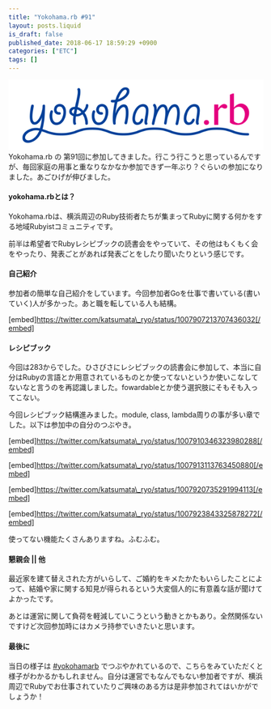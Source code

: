 ```yaml
---
title: "Yokohama.rb #91"
layout: posts.liquid
is_draft: false
published_date: 2018-06-17 18:59:29 +0900
categories: ["ETC"]
tags: []
---
```


 <img class="in_article" src="/public/images/2019/01/b8e35-0cNCC9dzu_72I2te6.png">Yokohama.rb の 第91回に参加してきました。行こう行こうと思っているんですが、毎回家庭の用事と重なりなかなか参加できず一年ぶり？ぐらいの参加になりました。あごひげが伸びました。

#### yokohama.rbとは？
Yokohama.rbは、横浜周辺のRuby技術者たちが集まってRubyに関する何かをする地域Rubyistコミュニティです。

前半は希望者でRubyレシピブックの読書会をやっていて、その他はもくもく会をやったり、発表ごとがあれば発表ごとをしたり聞いたりという感じです。

#### 自己紹介
参加者の簡単な自己紹介をしています。今回参加者Goを仕事で書いている(書いていく)人が多かった。あと職を転している人も結構。

[embed]https://twitter.com/katsumata\_ryo/status/1007907213707436032[/embed]

#### レシピブック
今回は283からでした。ひさびさにレシピブックの読書会に参加して、本当に自分はRubyの言語とか用意されているものとか使ってないというか使いこなしてないなと言うのを再認識しました。fowardableとか使う選択肢にそもそも入ってこない。

今回レシピブック結構進みました。module, class, lambda周りの事が多い章でした。以下は参加中の自分のつぶやき。

[embed]https://twitter.com/katsumata\_ryo/status/1007910346323980288[/embed]

[embed]https://twitter.com/katsumata\_ryo/status/1007913113763450880[/embed]

[embed]https://twitter.com/katsumata\_ryo/status/1007920735291994113[/embed]

[embed]https://twitter.com/katsumata\_ryo/status/1007923843325878272[/embed]

使ってない機能たくさんありますね。ふむふむ。

#### 懇親会 ||&nbsp;他
最近家を建て替えされた方がいらして、ご婚約をキメたかたもいらしたことによって、結婚や家に関する知見が得られるという大変個人的に有意義な話が聞けてよかったです。

あとは運営に関して負荷を軽減していこうという動きとかもあり。全然関係ないですけど次回参加時にはカメラ持参でいきたいと思います。

#### 最後に
当日の様子は [#yokohamarb](https://twitter.com/hashtag/yokohamarb?src=hash&lang=ja) でつぶやかれているので、こちらをみていただくと様子がわかるかもしれません。自分は運営でもなんでもない参加者ですが、横浜周辺でRubyでお仕事されていたりご興味のある方は是非参加されてはいかがでしょうか！


